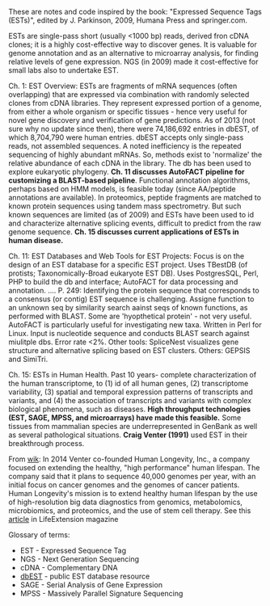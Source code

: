 These are notes and code inspired by the book: "Expressed Sequence Tags (ESTs)", edited by J. Parkinson, 2009, Humana Press and springer.com. 

ESTs are single-pass  short (usually <1000 bp) reads, derived fron cDNA clones; it is a highly cost-effective way to discover genes. It is valuable for genome annotation and as an alternative to microarray analysis, for finding relative levels of gene expression. NGS (in 2009) made it cost-effective for small labs also to undertake EST. 

Ch. 1: EST Overview: ESTs are fragments of mRNA sequences (often overlapping) that are expressed via combination with randomly selected clones from cDNA libraries. They represent expressed portion of a genome, from either a whole organism or specific tissues - hence very useful for novel gene discovery and verification of gene predictions. As of 2013 (not sure why no update since then), there were 74,186,692 entries in dbEST, of which 8,704,790 were human entries. dbEST accepts only single-pass reads, not assembled sequences. A noted inefficiency is the repeated sequencing of highly abundant mRNAs. So, methods exist to 'normalize' the relative abundance of each cDNA in the library. The db has been used to explore eukaryotic phylogeny. **Ch. 11 discusses AutoFACT pipeline for customizing a BLAST-based pipeline**. Functional annotation algorithms, perhaps based on HMM models, is feasible today (since AA/peptide annotations are available). In proteomics, peptide fragments are matched to known protein sequences using tandem mass spectrometry. But such known sequences are limited (as of 2009) and ESTs have been used to id and characterize alternative splicing events, difficult to predict from the raw genome sequence. **Ch. 15 discusses current applications of ESTs in human disease.** 

Ch. 11: EST Databases and Web Tools for EST Projects: Focus is on the design of an EST database for a specific EST project. Uses TBestDB (of protists; Taxonomically-Broad eukaryote EST DB). Uses PostgresSQL, Perl, PHP to build the db and interface; AutoFACT for data processing and annotation. .... P. 249: Identifying the protein sequence that corresponds to a consensus (or contig) EST sequence is challenging. Assigne function to an unknown seq by similarity search aainst seqs of known functions, as performed with BLAST. Some are 'hyopthetical protein' - not very useful. AutoFACT is particularly useful for investigating new taxa. Written in Perl for Linux. Input is nucleotide sequence and conducts BLAST  search against miulitple dbs. Error rate <2%. Other tools: SpliceNest visualizes gene structure and alternative splicing based on EST clusters. Others: GEPSIS and SimiTri. 

Ch. 15: ESTs in Human Health. Past 10 years- complete characterization of the human transcriptome, to (1) id of all human genes, (2) transcriptome variability,  (3) spatial and temporal expression patterns of transcripts and variants, and (4) the association of transcripts and variants with complex biological phenomena, such as diseases. **High throughput technologies (EST, SAGE, MPSS, and microarrays) have made this feasible.** Some tissues from mammalian species are underrepresented in GenBank as well as several pathological situations. **Craig Venter (1991)** used EST in their breakthrough process.  

From [wik](https://en.wikipedia.org/wiki/Craig_Venter): In 2014 Venter co-founded Human Longevity, Inc., a company focused on extending the healthy, "high performance" human lifespan. The company said that it plans to sequence 40,000 genomes per year, with an initial focus on cancer genomes and the genomes of cancer patients. Human Longevity's mission is to extend healthy human lifespan by the use of high-resolution big data diagnostics from genomics, metabolomics, microbiomics, and proteomics, and the use of stem cell therapy. See this [article](http://www.lifeextension.com/Magazine/2014/11/Massive-Database-Planned-To-Crack-The-Secrets-Of-Aging/Page-01) in LifeExtension magazine

Glossary of terms:
* EST - Expressed Sequence Tag
* NGS - Next Generation Sequencing
* cDNA - Complementary DNA
* [dbEST](https://www.ncbi.nlm.nih.gov/dbEST/) - public EST database resource
* SAGE - Serial Analysis of Gene Expression
* MPSS - Massively Parallel Signature Sequencing
